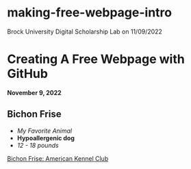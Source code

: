 # making-free-webpage-intro
Brock University Digital Scholarship Lab on 11/09/2022


 Creating A Free Webpage with GitHub
 ====================================
 
**November 9, 2022**

Bichon Frise
-------------
 +  *My Favorite Animal*
 +  **Hypoallergenic dog**
 +  *12 - 18 pounds*
 
 [Bichon Frise: American Kennel Club](https://www.akc.org/dog-breeds/bichon-frise/)
